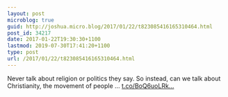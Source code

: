 ```yaml
---
layout: post
microblog: true
guid: http://joshua.micro.blog/2017/01/22/t823085416165310464.html
post_id: 34217
date: 2017-01-22T19:30:30+1100
lastmod: 2019-07-30T17:41:20+1100
type: post
url: /2017/01/22/t823085416165310464.html
---
```

Never talk about religion or politics they say. So instead, can we talk about Christianity, the movement of people … [t.co/BoQ6uoLRk...](https://t.co/BoQ6uoLRkr)
